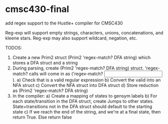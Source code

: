# cmsc430-final
add regex support to the Hustle+ compiler for CMSC430

Reg-exp will support empty strings, characters, unions, concatenations, and kleene stars.
Reg-exp may also support wildcard, negation, etc.

TODOS:
1) Create a new Prim2 struct (Prim2 'regex-match? DFA string) which stores a DFA struct and a string
2) During parsing, create (Prim2 'regex-match? DFA string) struct. 'regex-match? calls will come in as ('regex-match? <regex string> <input string>).
  a) Check that <regex string> is a valid regular expression
  b) Convert the valid <regex string> into an NFA struct
  c) Convert the NFA struct into DFA struct
  d) Store reduction as (Prim2 'regex-match? DFA string)
3) In the compiler:
  a) Create a mapping of states to gensym labels
  b) For each state/transition in the DFA struct, create Jumps to other states. State+transitions not in the DFA struct should default to the starting state
  c) If we reach the end of the string, and we're at a final state, then return True. Else return false
